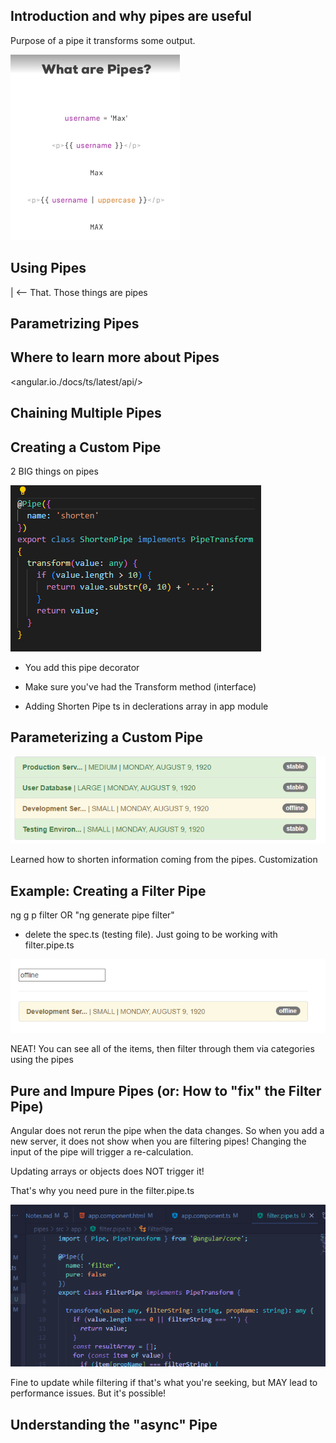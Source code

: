 ## Introduction and why pipes are useful

Purpose of a pipe it transforms some output. 

![Alt text](image.png)

## Using Pipes

| <-- That. Those things are pipes

## Parametrizing Pipes

## Where to learn more about Pipes

<angular.io./docs/ts/latest/api/>

## Chaining Multiple Pipes

## Creating a Custom Pipe

2 BIG things on pipes

![Alt text](image-1.png)

- You add this pipe decorator

- Make sure you've had the Transform method (interface)

- Adding Shorten Pipe ts
in declerations array in app module

## Parameterizing a Custom Pipe

![Alt text](image-2.png)

Learned how to shorten information coming from the pipes. Customization

## Example: Creating a Filter Pipe

ng g p filter OR "ng generate pipe filter"

* delete the spec.ts (testing file). Just going to be working with filter.pipe.ts

![Alt text](image-3.png)

NEAT! You can see all of the items, then filter through them via categories using the pipes

## Pure and Impure Pipes (or: How to "fix" the Filter Pipe)

Angular does not rerun the pipe when the data changes. So when you add a new server, it does not show when you are filtering pipes! Changing the input of the pipe will trigger a re-calculation.

Updating arrays or objects does NOT trigger it!

That's why you need pure in the filter.pipe.ts

![Alt text](image-4.png)

Fine to update while filtering if that's what you're seeking, but MAY lead to performance issues. But it's possible!

## Understanding the "async" Pipe


